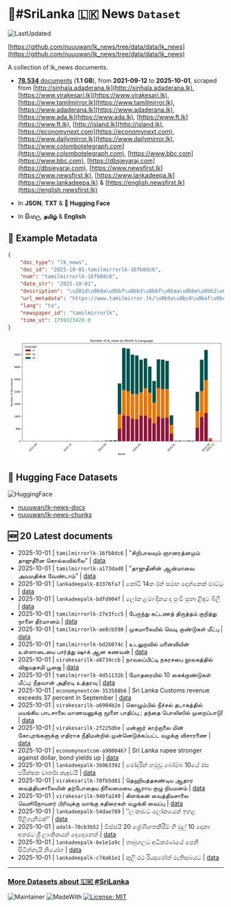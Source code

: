 # 📄#SriLanka 🇱🇰 News `Dataset`

![LastUpdated](https://img.shields.io/badge/last_updated-2025--10--01_18:51:05-green)

[https://github.com/nuuuwan/lk_news/tree/data/data/lk_news](https://github.com/nuuuwan/lk_news/tree/data/data/lk_news)

A collection of lk_news documents.

- [**78,534** documents](https://github.com/nuuuwan/lk_news/tree/data/data/lk_news) (**1.1 GB**), from **2021-09-12** to **2025-10-01**, scraped from [http://sinhala.adaderana.lk](http://sinhala.adaderana.lk), [https://www.virakesari.lk](https://www.virakesari.lk), [https://www.tamilmirror.lk](https://www.tamilmirror.lk), [https://www.adaderana.lk](https://www.adaderana.lk), [https://www.ada.lk](https://www.ada.lk), [https://www.ft.lk](https://www.ft.lk), [http://island.lk](http://island.lk), [https://economynext.com](https://economynext.com), [https://www.dailymirror.lk](https://www.dailymirror.lk), [https://www.colombotelegraph.com](https://www.colombotelegraph.com), [https://www.bbc.com](https://www.bbc.com), [https://dbsjeyaraj.com](https://dbsjeyaraj.com), [https://www.newsfirst.lk](https://www.newsfirst.lk), [https://www.lankadeepa.lk](https://www.lankadeepa.lk) & [https://english.newsfirst.lk](https://english.newsfirst.lk)

- In **JSON**, **TXT** & **🤗 Hugging Face**

- In **සිංහල**, **தமிழ்** & **English**

## 📝 Example Metadata

```json
{
    "doc_type": "lk_news",
    "doc_id": "2025-10-01-tamilmirrorlk-16fb8dc6",
    "num": "tamilmirrorlk-16fb8dc6",
    "date_str": "2025-10-01",
    "description": "\u201d\u0b9a\u0bbf\u0bb1\u0bbf\u0baa\u0bbe\u0bb2\u0bb5\u0bc1\u0bae\u0bcd \u0b9e\u0bbe\u0ba9\u0bb0\u0ba4\u0bcd\u0ba9\u0bae\u0bc1\u0bae\u0bcd \u0ba4\u0bbe\u0b9c\u0bc1\u0ba4\u0bc0\u0ba9\u0bc8 \u0b95\u0bca\u0bb2\u0bcd\u0bb2\u0bb5\u0bbf\u0bb2\u0bcd\u0bb2\u0bc8\u201d",
    "url_metadata": "https://www.tamilmirror.lk/\u0b9a\u0bc6\u0baf\u0bcd\u0ba4\u0bbf\u0b95\u0bb3\u0bcd/\u0b9a\u0bbf\u0bb1\u0bbf\u0baa\u0bbe\u0bb2\u0bb5\u0bc1\u0bae\u0bcd-\u0b9e\u0bbe\u0ba9\u0bb0\u0ba4\u0bcd\u0ba9\u0bae\u0bc1\u0bae\u0bcd-\u0ba4\u0bbe\u0b9c\u0bc1\u0ba4\u0bc0\u0ba9\u0bc8-\u0b95\u0bca\u0bb2\u0bcd\u0bb2\u0bb5\u0bbf\u0bb2\u0bcd\u0bb2\u0bc8/175-365598",
    "lang": "ta",
    "newspaper_id": "tamilmirrorlk",
    "time_ut": 1759323420.0
}
```

![Chart](https://raw.githubusercontent.com/nuuuwan/lk_news/refs/heads/data/data/lk_news/docs_by_month_and_lang.png)

## 🤗 Hugging Face Datasets

![HuggingFace](https://img.shields.io/badge/-HuggingFace-FDEE21?style=for-the-badge&logo=HuggingFace)

- [nuuuwan/lk-news-docs](https://huggingface.co/datasets/nuuuwan/lk-news-docs)
- [nuuuwan/lk-news-chunks](https://huggingface.co/datasets/nuuuwan/lk-news-chunks)

## 🆕 20 Latest documents

- 2025-10-01 | `tamilmirrorlk-16fb8dc6` | ”சிறிபாலவும் ஞானரத்னமும் தாஜுதீனை கொல்லவில்லை” | [data](https://github.com/nuuuwan/lk_news/tree/data/data/lk_news/2020s/2025/2025-10-01-tamilmirrorlk-16fb8dc6)
- 2025-10-01 | `tamilmirrorlk-a173dad8` | ”தாஜுதீனின் ஆன்மாவை அவமதிக்க வேண்டாம்” | [data](https://github.com/nuuuwan/lk_news/tree/data/data/lk_news/2020s/2025/2025-10-01-tamilmirrorlk-a173dad8)
- 2025-10-01 | `lankadeepalk-83376fa7` | කෝටි 14ක රන් සමඟ දෙන්නෙක් මාට්ටු | [data](https://github.com/nuuuwan/lk_news/tree/data/data/lk_news/2020s/2025/2025-10-01-lankadeepalk-83376fa7)
- 2025-10-01 | `lankadeepalk-bdfd904f` | ලෝක ළමා දිනය දා පුංචි පුතා ළිඳට බිලි | [data](https://github.com/nuuuwan/lk_news/tree/data/data/lk_news/2020s/2025/2025-10-01-lankadeepalk-bdfd904f)
- 2025-10-01 | `tamilmirrorlk-27e3fcc5` | பேருந்து கட்டணத் திருத்தம் குறித்து நாளை தீர்மானம் | [data](https://github.com/nuuuwan/lk_news/tree/data/data/lk_news/2020s/2025/2025-10-01-tamilmirrorlk-27e3fcc5)
- 2025-10-01 | `tamilmirrorlk-ae8cb598` | முகமாலையில் வெடி குண்டுகள் மீட்பு | [data](https://github.com/nuuuwan/lk_news/tree/data/data/lk_news/2020s/2025/2025-10-01-tamilmirrorlk-ae8cb598)
- 2025-10-01 | `tamilmirrorlk-bd2b074c` | உடலுறவில் மனைவியின் உள்ளாடையை பார்த்து ஷாக் ஆன கணவன் | [data](https://github.com/nuuuwan/lk_news/tree/data/data/lk_news/2020s/2025/2025-10-01-tamilmirrorlk-bd2b074c)
- 2025-10-01 | `virakesarilk-a8734ccb` | நாவலப்பிட்டி நகரசபை நூலகத்தில் விஜயதசமி பூஜை | [data](https://github.com/nuuuwan/lk_news/tree/data/data/lk_news/2020s/2025/2025-10-01-virakesarilk-a8734ccb)
- 2025-10-01 | `tamilmirrorlk-4d51132b` | மோதரையில் 10 கைக்குண்டுகள் மீட்பு: நீதவான் அதிரடி உத்தரவு | [data](https://github.com/nuuuwan/lk_news/tree/data/data/lk_news/2020s/2025/2025-10-01-tamilmirrorlk-4d51132b)
- 2025-10-01 | `economynextcom-353588b6` | Sri Lanka Customs revenue exceeds 37 percent in September | [data](https://github.com/nuuuwan/lk_news/tree/data/data/lk_news/2020s/2025/2025-10-01-economynextcom-353588b6)
- 2025-10-01 | `virakesarilk-a6904b2e` | கொழும்பில் நீச்சல் தடாகத்தில் மயங்கிய பாடசாலை மாணவனுக்கு மூளை பாதிப்பு ; தந்தை பொலிஸில் முறைப்பாடு! | [data](https://github.com/nuuuwan/lk_news/tree/data/data/lk_news/2020s/2025/2025-10-01-virakesarilk-a6904b2e)
- 2025-10-01 | `virakesarilk-2f225dbe` | மன்னார் காற்றாலை மின் கோபுரங்களுக்கு எதிராக நீதிமன்றில் முன்னெடுக்கப்பட்ட வழக்கு விசாரணை | [data](https://github.com/nuuuwan/lk_news/tree/data/data/lk_news/2020s/2025/2025-10-01-virakesarilk-2f225dbe)
- 2025-10-01 | `economynextcom-a9800467` | Sri Lanka rupee stronger against dollar, bond yields up | [data](https://github.com/nuuuwan/lk_news/tree/data/data/lk_news/2020s/2025/2025-10-01-economynextcom-a9800467)
- 2025-10-01 | `lankadeepalk-3b963392` | මෝදරින් හමුවූ බෝම්බ 10යේ රස පරීක්ෂක වාර්තා කැඳවයි | [data](https://github.com/nuuuwan/lk_news/tree/data/data/lk_news/2020s/2025/2025-10-01-lankadeepalk-3b963392)
- 2025-10-01 | `virakesarilk-70fb5d81` | தெஹியத்தகண்டிய ஆதார வைத்தியசாலையின் தற்போதைய  நிலைமையை ஆராய குழு நியமனம் | [data](https://github.com/nuuuwan/lk_news/tree/data/data/lk_news/2020s/2025/2025-10-01-virakesarilk-70fb5d81)
- 2025-10-01 | `virakesarilk-940fa249` | கிளங்கன் வைத்தியசாலை வெளிநோயளர் பிரிவுக்கு வாங்கு கதிரைகள் வழங்கி வைப்பு | [data](https://github.com/nuuuwan/lk_news/tree/data/data/lk_news/2020s/2025/2025-10-01-virakesarilk-940fa249)
- 2025-10-01 | `lankadeepalk-54dae789` | ’’ලංකාවට ලෝකයෙන් ඉහළ පිළිගැනීමක්’’ | [data](https://github.com/nuuuwan/lk_news/tree/data/data/lk_news/2020s/2025/2025-10-01-lankadeepalk-54dae789)
- 2025-10-01 | `adalk-70cb3b52` | විස්සයි 20 ශ්‍රේණිගතකිරීම් හී මුල් 10 දෙනා අතරට ශ්‍රී ලාංකිකයන් දෙදෙනෙක් | [data](https://github.com/nuuuwan/lk_news/tree/data/data/lk_news/2020s/2025/2025-10-01-adalk-70cb3b52)
- 2025-10-01 | `lankadeepalk-6e1e1a9c` | තාබුගලට අධිකරණයේ පෙනී සිටින්නැයි නියෝග | [data](https://github.com/nuuuwan/lk_news/tree/data/data/lk_news/2020s/2025/2025-10-01-lankadeepalk-6e1e1a9c)
- 2025-10-01 | `lankadeepalk-c74a61e1` | කුලී රථ රියදුරෝත් මැතිසබයට | [data](https://github.com/nuuuwan/lk_news/tree/data/data/lk_news/2020s/2025/2025-10-01-lankadeepalk-c74a61e1)

---

### [More Datasets about 🇱🇰 #SriLanka](https://github.com/nuuuwan/lk_datasets)

![Maintainer](https://img.shields.io/badge/maintainer-nuuuwan-red)
![MadeWith](https://img.shields.io/badge/made_with-python-blue)
[![License: MIT](https://img.shields.io/badge/License-MIT-yellow.svg)](https://opensource.org/licenses/MIT)
